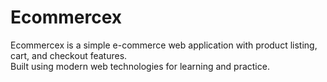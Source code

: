 # Ecommercex

Ecommercex is a simple e-commerce web application with product listing, cart, and checkout features.  
Built using modern web technologies for learning and practice.
